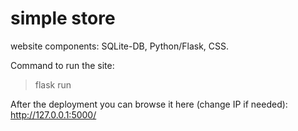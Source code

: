 # simple store


website components:
SQLite-DB, Python/Flask, CSS.


Command to run the site:
> flask run

After the deployment you can browse it here (change IP if needed):
http://127.0.0.1:5000/
